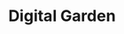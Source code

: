 ---
layout: mainlayout.liquid
title: Digital Garden
description: 
permalink: /digital-garden/
canonical_url: https://reillyspitzfaden.com/digital-garden/
eleventyExcludeFromCollections: true
draft: true
---